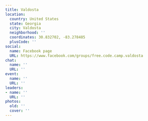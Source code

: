 ```yaml
---
title: Valdosta
location:
  country: United States
  state: Georgia
  city: Valdosta
  neighborhood: ''
  coordinates: 30.832702, -83.278485
  plusCode: ''
social:
  name: Facebook page
  URL: https://www.facebook.com/groups/free.code.camp.valdosta
chat:
  name: ''
  URL: ''
event:
  name: ''
  URL: ''
leaders:
- name: ''
  URL: ''
photos:
  old: ''
  cover: ''
---
```

